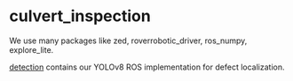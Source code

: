 # culvert_inspection

We use many packages like zed, roverrobotic_driver, ros_numpy, explore_lite. 

[detection](https://github.com/khuechuong/culvert_inspection/tree/main/detection) contains our YOLOv8 ROS implementation for defect localization.
